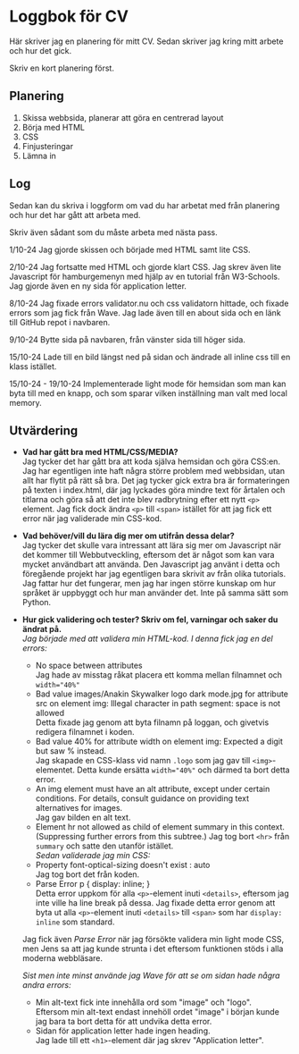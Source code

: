 # Loggbok för CV

Här skriver jag en planering för mitt CV.
Sedan skriver jag kring mitt arbete och hur det gick.

Skriv en kort planering först.

## Planering
1. Skissa webbsida, planerar att göra en centrerad layout
2. Börja med HTML
3. CSS
4. Finjusteringar
5. Lämna in

## Log

Sedan kan du skriva i loggform om vad du har arbetat med från planering och hur det har gått att arbeta med.

Skriv även sådant som du måste arbeta med nästa pass.

1/10-24
Jag gjorde skissen och började med HTML samt lite CSS.

2/10-24
Jag fortsatte med HTML och gjorde klart CSS. Jag skrev även lite Javascript för hamburgemenyn med hjälp av en tutorial från W3-Schools. Jag gjorde även en ny sida för application letter.

8/10-24
Jag fixade errors validator.nu och css validatorn hittade, och fixade errors som jag fick från Wave. Jag lade även till en about sida och en länk till GitHub repot i navbaren.

9/10-24
Bytte sida på navbaren, från vänster sida till höger sida.

15/10-24
Lade till en bild längst ned på sidan och ändrade all inline css till en klass istället.

15/10-24 - 19/10-24
Implementerade light mode för hemsidan som man kan byta till med en knapp, och som sparar vilken inställning man valt med local memory.

## Utvärdering
* **Vad har gått bra med HTML/CSS/MEDIA?**<br>
Jag tycker det har gått bra att koda själva hemsidan och göra CSS:en. Jag har egentligen inte haft några större problem med webbsidan, utan allt har flytit på rätt så bra. Det jag tycker gick extra bra är formateringen på texten i index.html, där jag lyckades göra mindre text för årtalen och titlarna och göra så att det inte blev radbrytning efter ett nytt ```<p>``` element. Jag fick dock ändra ```<p>``` till ```<span>``` istället för att jag fick ett error när jag validerade min CSS-kod.

* **Vad behöver/vill du lära dig mer om utifrån dessa delar?**<br>
Jag tycker det skulle vara intressant att lära sig mer om Javascript när det kommer till Webbutveckling, eftersom det är något som kan vara mycket användbart att använda. Den Javascript jag använt i detta och föregående projekt har jag egentligen bara skrivit av från olika tutorials. Jag fattar hur det fungerar, men jag har ingen större kunskap om hur språket är uppbyggt och hur man använder det. Inte på samma sätt som Python.

* **Hur gick validering och tester? Skriv om fel, varningar och saker du ändrat på.**<br>
*Jag började med att validera min HTML-kod. I denna fick jag en del errors:*
    * No space between attributes<br>
    Jag hade av misstag råkat placera ett komma mellan filnamnet och ```width="40%"```
    *  Bad value images/Anakin Skywalker logo dark mode.jpg for attribute src on element img: Illegal character in path segment: space is not allowed<br>
    Detta fixade jag genom att byta filnamn på loggan, och givetvis redigera filnamnet i koden.
    * Bad value 40% for attribute width on element img: Expected a digit but saw % instead.<br>
    Jag skapade en CSS-klass vid namn ```.logo``` som jag gav till ```<img>```-elementet. Detta kunde ersätta ```width="40%"``` och därmed ta bort detta error.
    * An img element must have an alt attribute, except under certain conditions. For details, consult guidance on providing text alternatives for images.<br>
    Jag gav bilden en alt text.
    * Element hr not allowed as child of element summary in this context. (Suppressing further errors from this subtree.)
    Jag tog bort ```<hr>``` från ```summary``` och satte den utanför istället.<br><brS>
*Sedan validerade jag min CSS:*
    * Property font-optical-sizing doesn't exist : auto<br>
    Jag tog bort det från koden.
    * Parse Error p { display: inline; }<br>
    Detta error uppkom för alla ```<p>```-element inuti ```<details>```, eftersom jag inte ville ha line break på dessa. Jag fixade detta error genom att byta ut alla ```<p>```-element inuti ```<details>``` till ```<span>``` som har ```display: inline``` som standard.<br>

    Jag fick även *Parse Error* när jag försökte validera min light mode CSS, men Jens sa att jag kunde strunta i det eftersom funktionen stöds i alla moderna webbläsare.

    *Sist men inte minst använde jag Wave för att se om sidan hade några andra errors:*
    * Min alt-text fick inte innehålla ord som "image" och "logo".<br>
    Eftersom min alt-text endast innehöll ordet "image" i början kunde jag bara ta bort detta för att undvika detta error.
    * Sidan för application letter hade ingen heading.<br>
    Jag lade till ett ```<h1>```-element där jag skrev "Application letter".